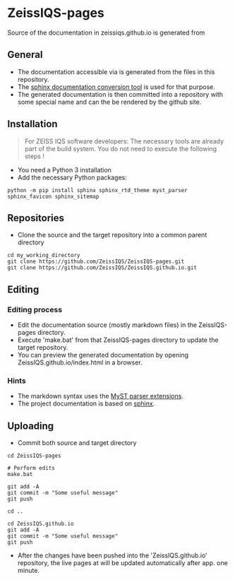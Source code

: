 # ZeissIQS-pages

Source of the documentation in zeissiqs.github.io is generated from

## General

* The documentation accessible via [](https://zeissiqs.github.io) is generated from the files in this repository.
* The [sphinx documentation conversion tool](https://www.sphinx-doc.org) is used for that purpose.
* The generated documentation is then committed into a repository with some special name and can the be rendered by the github site.

## Installation

> For ZEISS IQS software developers: The necessary tools are already part of the build system. You do not need to execute the following steps !

* You need a Python 3 installation
* Add the necessary Python packages:

~~~
python -m pip install sphinx sphinx_rtd_theme myst_parser sphinx_favicon sphinx_sitemap
~~~

## Repositories

* Clone the source and the target repository into a common parent directory

~~~
cd my_working_directory
git clone https://github.com/ZeissIQS/ZeissIQS-pages.git
git clone https://github.com/ZeissIQS/ZeissIQS.github.io.git
~~~

## Editing

### Editing process

* Edit the documentation source (mostly markdown files) in the ZeissIQS-pages directory.
* Execute 'make.bat' from that ZeissIQS-pages directory to update the target repository.
* You can preview the generated documentation by opening ZeissIQS.github.io/index.html in a browser.

### Hints

* The markdown syntax uses the [MyST parser extensions](https://myst-parser.readthedocs.io/en/latest/index.html).
* The project documentation is based on [sphinx](https://www.sphinx-doc.org/en/master/index.html).


## Uploading

* Commit both source and target directory

~~~
cd ZeissIQS-pages

# Perform edits
make.bat

git add -A
git commit -m "Some useful message"
git push

cd ..

cd ZeissIQS.github.io
git add -A
git commit -m "Some useful message"
git push
~~~

* After the changes have been pushed into the 'ZeissIQS.github.io' repository, the live pages at [](https://zeissiqs.github.io) will be updated automatically after app. one minute.
